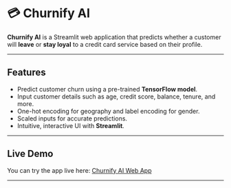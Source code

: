 # 💳 Churnify AI

**Churnify AI** is a Streamlit web application that predicts whether a customer will **leave** or **stay loyal** to a credit card service based on their profile.

---

## Features

- Predict customer churn using a pre-trained **TensorFlow model**.
- Input customer details such as age, credit score, balance, tenure, and more.
- One-hot encoding for geography and label encoding for gender.
- Scaled inputs for accurate predictions.
- Intuitive, interactive UI with **Streamlit**.

---

## Live Demo

You can try the app live here: [Churnify AI Web App](YOUR_DEPLOYED_LINK_HERE)

---
